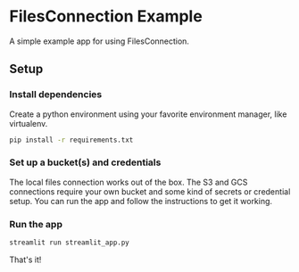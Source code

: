 # FilesConnection Example

A simple example app for using FilesConnection.

## Setup

### Install dependencies

Create a python environment using your favorite environment manager, like virtualenv.

```sh
pip install -r requirements.txt
```

### Set up a bucket(s) and credentials

The local files connection works out of the box. The S3 and GCS connections require your own bucket
and some kind of secrets or credential setup. You can run the app and follow the instructions
to get it working.

### Run the app

```sh
streamlit run streamlit_app.py
```

That's it!
